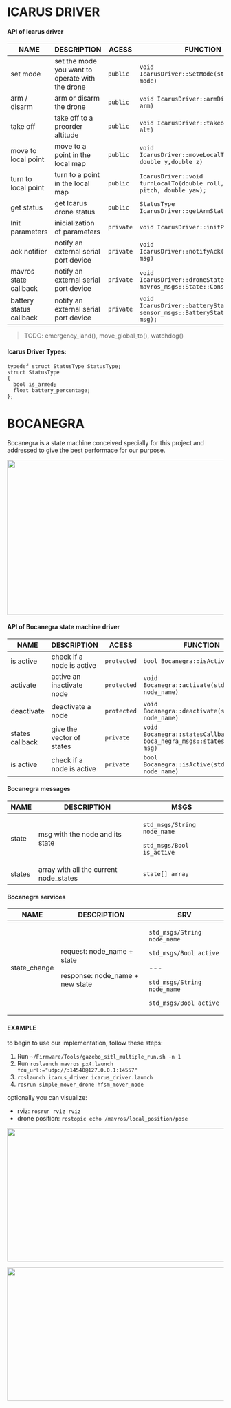 # ICARUS DRIVER

#### API of Icarus driver

| NAME  | DESCRIPTION | ACESS | FUNCTION |
| -------------| ------------- | ------------- |------------- |
| set mode  | set the mode you want to operate with the drone | `public` |`void IcarusDriver::SetMode(std::string mode)`|
| arm / disarm  | arm or disarm the drone | `public` |`void IcarusDriver::armDisarm(int arm)`|
| take off  | take off to a preorder altitude  |`public` | `void IcarusDriver::takeoff(double alt)`|
| move to local point  | move to a point in the local map | `public`|`void IcarusDriver::moveLocalTo(double x, double y,double z)`|
| turn to local point  | turn to a point in the local map | `public`|`IcarusDriver::void turnLocalTo(double roll, double pitch, double yaw);`|
| get status | get Icarus drone status |`public`|`StatusType IcarusDriver::getArmStatus()`|
| Init parameters | inicialization of parameters | `private`| `void IcarusDriver::initParams();`|
| ack notifier | notify an external serial port device |`private`|`void IcarusDriver::notifyAck(std::string msg)`|
| mavros state callback | notify an external serial port device |`private`|`void IcarusDriver::droneStateCb(const mavros_msgs::State::ConstPtr& msg);`|
| battery status callback | notify an external serial port device |`private`|`void IcarusDriver::batteryStatusCb(const sensor_msgs::BatteryState::ConstPtr& msg);`|

> TODO: emergency_land(), move_global_to(), watchdog()

#### Icarus Driver Types:

```
typedef struct StatusType StatusType;
struct StatusType
{
  bool is_armed;
  float battery_percentage;
};
```

# BOCANEGRA

Bocanegra is a state machine conceived specially for this project and addressed to give the best performace for our purpose.


<p align="center">
  <img width="700" height="360" src="https://github.com/RoboTech-URJC/Icarus-Project/blob/master/docs/bocanegra_diagram.png">
</p>

#### API of Bocanegra state machine driver

| NAME  | DESCRIPTION | ACESS | FUNCTION |
| -------------| ------------- | ------------- |------------- |
| is active | check if a node is active  | `protected` | `bool Bocanegra::isActive()` |
| activate  | active an inactivate node | `protected` | `void Bocanegra::activate(std::string node_name)`|
| deactivate  | deactivate a node | `protected` | `void Bocanegra::deactivate(std::string node_name)`|
| states callback | give the vector of states |`private`|`void Bocanegra::statesCallback(const boca_negra_msgs::states::ConstPtr msg)`|
| is active | check if a node is active  | `private` | `bool Bocanegra::isActive(std::string node_name)` |



#### Bocanegra messages


| NAME  | DESCRIPTION | MSGS |
| -------------| ------------- | ------------- |
| state | msg with the node and its state |<p>`std_msgs/String node_name`</p> <p>`std_msgs/Bool is_active`</p>|
| states  | array with all the current node_states  | `state[] array`|


#### Bocanegra services


| NAME  | DESCRIPTION | SRV |
| -------------| ------------- | ------------- |
| state_change | <p>request: node_name + state</p><p>response: node_name + new state</p>|<p>`std_msgs/String node_name`</p>`std_msgs/Bool active`<p>---</p><p>`std_msgs/String node_name`</p><p>`std_msgs/Bool active`</p>|


#### EXAMPLE

to begin to use our implementation, follow these steps:

 1. Run `~/Firmware/Tools/gazebo_sitl_multiple_run.sh -n 1`
 2. Run `roslaunch mavros px4.launch fcu_url:="udp://:14540@127.0.0.1:14557"`
 3. `roslaunch icarus_driver icarus_driver.launch`
 4. `rosrun simple_mover_drone hfsm_mover_node`

 optionally you can visualize:
 - rviz: `rosrun rviz rviz`
 - drone position: `rostopic echo /mavros/local_position/pose`



<p align="center">
  <img width="580" height="310" src="https://github.com/RoboTech-URJC/Icarus-Project/blob/master/docs/bocanegra_example.png">
</p>


<p align="center">
  <img width="580" height="310" src="https://github.com/RoboTech-URJC/Icarus-Project/blob/master/docs/bocanegra_example2.png">
</p>
